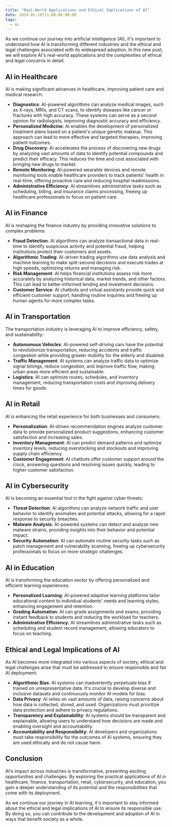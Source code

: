 ```yaml
---
title: "Real-World Applications and Ethical Implications of AI"
date: 2024-05-10T11:00:00-00:00
tags:
  - ai
---
```


As we continue our journey into artificial intelligence (AI), it's important to understand how AI is transforming different industries and the ethical and legal challenges associated with its widespread adoption. In this new post, we will explore AI's real-world applications and the complexities of ethical and legal concerns in detail.

## AI in Healthcare

AI is making significant advances in healthcare, improving patient care and medical research:

- **Diagnostics**: AI-powered algorithms can analyze medical images, such as X-rays, MRIs, and CT scans, to identify diseases like cancer or fractures with high accuracy. These systems can serve as a second opinion for radiologists, improving diagnostic accuracy and efficiency.
- **Personalized Medicine**: AI enables the development of personalized treatment plans based on a patient's unique genetic makeup. This approach can lead to more effective and targeted therapies, improving patient outcomes.
- **Drug Discovery**: AI accelerates the process of discovering new drugs by analyzing vast amounts of data to identify potential compounds and predict their efficacy. This reduces the time and cost associated with bringing new drugs to market.
- **Remote Monitoring**: AI-powered wearable devices and remote monitoring tools enable healthcare providers to track patients' health in real-time, offering proactive care and reducing hospital readmissions.
- **Administrative Efficiency**: AI streamlines administrative tasks such as scheduling, billing, and insurance claims processing, freeing up healthcare professionals to focus on patient care.

## AI in Finance

AI is reshaping the finance industry by providing innovative solutions to complex problems:

- **Fraud Detection**: AI algorithms can analyze transactional data in real-time to identify suspicious activity and potential fraud, helping institutions protect their customers and assets.
- **Algorithmic Trading**: AI-driven trading algorithms use data analysis and machine learning to make split-second decisions and execute trades at high speeds, optimizing returns and managing risk.
- **Risk Management**: AI helps financial institutions assess risk more accurately by analyzing historical data, market trends, and other factors. This can lead to better-informed lending and investment decisions.
- **Customer Service**: AI chatbots and virtual assistants provide quick and efficient customer support, handling routine inquiries and freeing up human agents for more complex tasks.

## AI in Transportation

The transportation industry is leveraging AI to improve efficiency, safety, and sustainability:

- **Autonomous Vehicles**: AI-powered self-driving cars have the potential to revolutionize transportation, reducing accidents and traffic congestion while providing greater mobility for the elderly and disabled.
- **Traffic Management**: AI systems can analyze traffic data to optimize signal timings, reduce congestion, and improve traffic flow, making urban areas more efficient and sustainable.
- **Logistics**: AI can optimize routes, schedules, and inventory management, reducing transportation costs and improving delivery times for goods.

## AI in Retail

AI is enhancing the retail experience for both businesses and consumers:

- **Personalization**: AI-driven recommendation engines analyze customer data to provide personalized product suggestions, enhancing customer satisfaction and increasing sales.
- **Inventory Management**: AI can predict demand patterns and optimize inventory levels, reducing overstocking and stockouts and improving supply chain efficiency.
- **Customer Engagement**: AI chatbots offer customer support around the clock, answering questions and resolving issues quickly, leading to higher customer satisfaction.

## AI in Cybersecurity

AI is becoming an essential tool in the fight against cyber threats:

- **Threat Detection**: AI algorithms can analyze network traffic and user behavior to identify anomalies and potential attacks, allowing for a rapid response to security breaches.
- **Malware Analysis**: AI-powered systems can detect and analyze new malware strains, providing insights into their behavior and potential impact.
- **Security Automation**: AI can automate routine security tasks such as patch management and vulnerability scanning, freeing up cybersecurity professionals to focus on more strategic challenges.

## AI in Education

AI is transforming the education sector by offering personalized and efficient learning experiences:

- **Personalized Learning**: AI-powered adaptive learning platforms tailor educational content to individual students' needs and learning styles, enhancing engagement and retention.
- **Grading Automation**: AI can grade assignments and exams, providing instant feedback to students and reducing the workload for teachers.
- **Administrative Efficiency**: AI streamlines administrative tasks such as scheduling and student record management, allowing educators to focus on teaching.

## Ethical and Legal Implications of AI

As AI becomes more integrated into various aspects of society, ethical and legal challenges arise that must be addressed to ensure responsible and fair AI deployment:

- **Algorithmic Bias**: AI systems can inadvertently perpetuate bias if trained on unrepresentative data. It's crucial to develop diverse and inclusive datasets and continuously monitor AI models for bias.
- **Data Privacy**: AI relies on vast amounts of data, raising concerns about how data is collected, stored, and used. Organizations must prioritize data protection and adhere to privacy regulations.
- **Transparency and Explainability**: AI systems should be transparent and explainable, allowing users to understand how decisions are made and enabling oversight and accountability.
- **Accountability and Responsibility**: AI developers and organizations must take responsibility for the outcomes of AI systems, ensuring they are used ethically and do not cause harm.

## Conclusion

AI's impact across industries is transformative, presenting exciting opportunities and challenges. By exploring the practical applications of AI in healthcare, finance, transportation, retail, cybersecurity, and education, you gain a deeper understanding of its potential and the responsibilities that come with its deployment.

As we continue our journey in AI learning, it's important to stay informed about the ethical and legal implications of AI to ensure its responsible use. By doing so, you can contribute to the development and adoption of AI in ways that benefit society as a whole.
